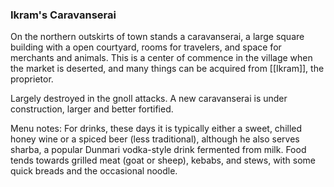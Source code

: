 ### Ikram's Caravanserai

On the northern outskirts of town stands a caravanserai, a large square building with a open courtyard, rooms for travelers, and space for merchants and animals. This is a center of commence in the village when the market is deserted, and many things can be acquired from [[Ikram]], the proprietor. 

Largely destroyed in the gnoll attacks. A new caravanserai is under construction, larger and better fortified. 

Menu notes:
For drinks, these days it is typically either a sweet, chilled honey wine or a spiced beer (less traditional), although he also serves sharba, a popular Dunmari vodka-style drink fermented from milk. Food tends towards grilled meat (goat or sheep), kebabs, and stews, with some quick breads and the occasional noodle.